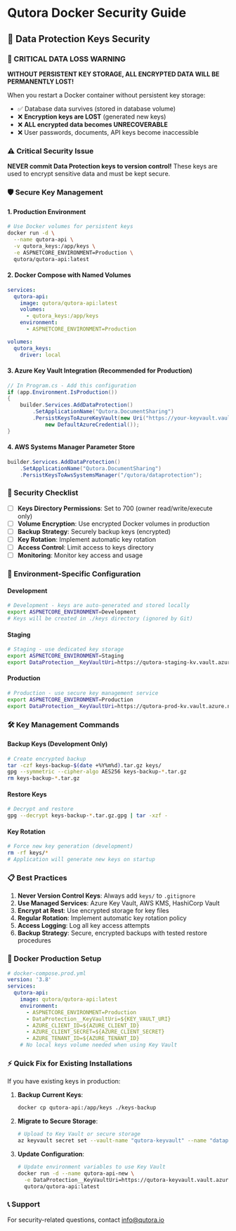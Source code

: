 # Qutora Docker Security Guide

## 🔐 Data Protection Keys Security

### 🚨 CRITICAL DATA LOSS WARNING
**WITHOUT PERSISTENT KEY STORAGE, ALL ENCRYPTED DATA WILL BE PERMANENTLY LOST!**

When you restart a Docker container without persistent key storage:
- ✅ Database data survives (stored in database volume)
- ❌ **Encryption keys are LOST** (generated new keys)
- ❌ **ALL encrypted data becomes UNRECOVERABLE**
- ❌ User passwords, documents, API keys become inaccessible

### ⚠️ Critical Security Issue
**NEVER commit Data Protection keys to version control!** These keys are used to encrypt sensitive data and must be kept secure.

### 🛡️ Secure Key Management

#### 1. Production Environment
```bash
# Use Docker volumes for persistent keys
docker run -d \
  --name qutora-api \
  -v qutora_keys:/app/keys \
  -e ASPNETCORE_ENVIRONMENT=Production \
  qutora/qutora-api:latest
```

#### 2. Docker Compose with Named Volumes
```yaml
services:
  qutora-api:
    image: qutora/qutora-api:latest
    volumes:
      - qutora_keys:/app/keys
    environment:
      - ASPNETCORE_ENVIRONMENT=Production

volumes:
  qutora_keys:
    driver: local
```

#### 3. Azure Key Vault Integration (Recommended for Production)
```csharp
// In Program.cs - Add this configuration
if (app.Environment.IsProduction())
{
    builder.Services.AddDataProtection()
        .SetApplicationName("Qutora.DocumentSharing")
        .PersistKeysToAzureKeyVault(new Uri("https://your-keyvault.vault.azure.net/"), 
            new DefaultAzureCredential());
}
```

#### 4. AWS Systems Manager Parameter Store
```csharp
builder.Services.AddDataProtection()
    .SetApplicationName("Qutora.DocumentSharing")
    .PersistKeysToAwsSystemsManager("/qutora/dataprotection");
```

### 🚨 Security Checklist

- [ ] **Keys Directory Permissions**: Set to 700 (owner read/write/execute only)
- [ ] **Volume Encryption**: Use encrypted Docker volumes in production
- [ ] **Backup Strategy**: Securely backup keys (encrypted)
- [ ] **Key Rotation**: Implement automatic key rotation
- [ ] **Access Control**: Limit access to keys directory
- [ ] **Monitoring**: Monitor key access and usage

### 🔧 Environment-Specific Configuration

#### Development
```bash
# Development - keys are auto-generated and stored locally
export ASPNETCORE_ENVIRONMENT=Development
# Keys will be created in ./keys directory (ignored by Git)
```

#### Staging
```bash
# Staging - use dedicated key storage
export ASPNETCORE_ENVIRONMENT=Staging
export DataProtection__KeyVaultUri=https://qutora-staging-kv.vault.azure.net/
```

#### Production
```bash
# Production - use secure key management service
export ASPNETCORE_ENVIRONMENT=Production
export DataProtection__KeyVaultUri=https://qutora-prod-kv.vault.azure.net/
```

### 🛠️ Key Management Commands

#### Backup Keys (Development Only)
```bash
# Create encrypted backup
tar -czf keys-backup-$(date +%Y%m%d).tar.gz keys/
gpg --symmetric --cipher-algo AES256 keys-backup-*.tar.gz
rm keys-backup-*.tar.gz
```

#### Restore Keys
```bash
# Decrypt and restore
gpg --decrypt keys-backup-*.tar.gz.gpg | tar -xzf -
```

#### Key Rotation
```bash
# Force new key generation (development)
rm -rf keys/*
# Application will generate new keys on startup
```

### 📋 Best Practices

1. **Never Version Control Keys**: Always add `keys/` to `.gitignore`
2. **Use Managed Services**: Azure Key Vault, AWS KMS, HashiCorp Vault
3. **Encrypt at Rest**: Use encrypted storage for key files
4. **Regular Rotation**: Implement automatic key rotation policy
5. **Access Logging**: Log all key access attempts
6. **Backup Strategy**: Secure, encrypted backups with tested restore procedures

### 🚀 Docker Production Setup

```yaml
# docker-compose.prod.yml
version: '3.8'
services:
  qutora-api:
    image: qutora/qutora-api:latest
    environment:
      - ASPNETCORE_ENVIRONMENT=Production
      - DataProtection__KeyVaultUri=${KEY_VAULT_URI}
      - AZURE_CLIENT_ID=${AZURE_CLIENT_ID}
      - AZURE_CLIENT_SECRET=${AZURE_CLIENT_SECRET}
      - AZURE_TENANT_ID=${AZURE_TENANT_ID}
    # No local keys volume needed when using Key Vault
```

### ⚡ Quick Fix for Existing Installations

If you have existing keys in production:

1. **Backup Current Keys**:
   ```bash
   docker cp qutora-api:/app/keys ./keys-backup
   ```

2. **Migrate to Secure Storage**:
   ```bash
   # Upload to Key Vault or secure storage
   az keyvault secret set --vault-name "qutora-keyvault" --name "dataprotection-keys" --file ./keys-backup
   ```

3. **Update Configuration**:
   ```bash
   # Update environment variables to use Key Vault
   docker run -d --name qutora-api-new \
     -e DataProtection__KeyVaultUri=https://qutora-keyvault.vault.azure.net/ \
     qutora/qutora-api:latest
   ```

### 📞 Support

For security-related questions, contact [info@qutora.io](mailto:info@qutora.io) 